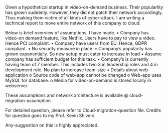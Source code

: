 Given a hypothetical startup in video-on-demand business. Their popularlity has grown suddenly. However, they did not patch their network accordingly. Thus making them victim of all kinds of cyber-attack.
I am writing a techincal report to move entire network of this company to cloud. 

Below is brief overview of assumptions, I have made. 
•	Company has video-on demand feature, like Netflix. Users have to pay to view a video. Hence PCI complaint.
•	Company have users from EU. Hence, GDPR compliant.
•	No security measure in place.
•	Company’s popularity has grown exponentially. So new setup must cater to increase in load
•	Assume company has sufficient budget for this task. 
•	Company’s is currently having team of 7 member. This includes two 3 in leadership roles and 4 in development role. No plan to increase team-size 
•	Details about web-application
      o	Source code of web-app cannot be changed
      o	Web-app uses MySQL for database. 
      o	Media for video-on-demand is stored locally in webserver. 

These assumptions and network architecture is available @ cloud-migration-assumption

For detailed question, please refer to Cloud-migration-question file. Credits for question goes to my Prof. Kevin Shivers


Any-suggestion on this is highly appreciated. 
